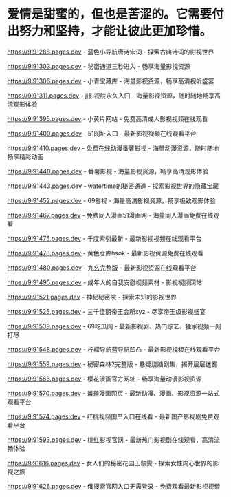 # 爱情是甜蜜的，但也是苦涩的。它需要付出努力和坚持，才能让彼此更加珍惜。

https://9i91288.pages.dev - 蓝色小导航唐诗宋词 - 探索古典诗词的影视世界

https://9i91303.pages.dev - 秘密通道三秒进入 - 畅享海量影视资源

https://9i91306.pages.dev - 小青宝藏库 - 海量影视资源，畅享高清视听盛宴

https://9i91311.pages.dev - jj影视院永久入囗 - 海量影视资源，随时随地畅享高清观影体验

https://9i91395.pages.dev - 小黄片网站 - 免费高清成人影视视频在线观看

https://9i91400.pages.dev - 51网址入口 - 最新影视视频在线观看平台

https://9i91410.pages.dev - 免费在线动漫番薯影视 - 海量动漫资源，随时随地畅享精彩动画

https://9i91440.pages.dev - 番薯影视 - 海量影视资源，畅享高清观影体验

https://9i91443.pages.dev - watertime的秘密通道 - 探索影视世界的隐藏宝藏

https://9i91452.pages.dev - 69影视 - 海量高清影视资源，畅享极致观影体验

https://9i91467.pages.dev - 免费同人漫画51漫画网 - 海量同人漫画免费在线观看

https://9i91475.pages.dev - 千度索引最新 - 最新影视视频在线观看平台

https://9i91478.pages.dev - 黄色仓库hsok - 最新影视资源免费在线观看

https://9i91480.pages.dev - 九幺完整版 - 最新影视资源在线观看平台

https://9i91495.pages.dev - 成年人的自我安慰视频素材 - 影视视频网站

https://9i91521.pages.dev - 神秘秘密院 - 探索未知的影视世界

https://9i91525.pages.dev - 三千佳丽帝王会所xyz - 尽享帝王级影视盛宴

https://9i91539.pages.dev - 69吃瓜网 - 最新影视剧、热门综艺、独家视频一网打尽

https://9i91548.pages.dev - 柠檬导航蓝导航凹凸 - 最新影视视频在线观看平台

https://9i91559.pages.dev - 秘密森林2完整版 - 悬疑烧脑剧集，揭开层层迷雾

https://9i91566.pages.dev - 樱花漫画官方网址 - 畅享海量动漫影视资源

https://9i91570.pages.dev - 羞羞漫画网页 - 最新动漫、漫画、影视资源一站式观看平台

https://9i91574.pages.dev - 红桃视频国产入口在线看 - 最新国产影视剧免费观看平台

https://9i91593.pages.dev - 桃红影视官网 - 最新热门影视剧在线观看，高清流畅体验

https://9i91616.pages.dev - 女人们的秘密花园王黎雯 - 探索女性内心世界的影视之旅

https://9i91626.pages.dev - 俄搜索官网入口无需登录 - 免费观看最新影视视频
